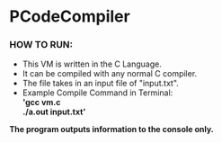 # PCodeCompiler

### HOW TO RUN: 
* This VM is written in the C Language. 
* It can be compiled with any normal C compiler. 
* The file takes in an input file of "input.txt". 
* Example Compile Command in Terminal:  
**'gcc vm.c  
./a.out input.txt'**

**The program outputs information to the console only.**




 
